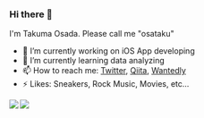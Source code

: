 ### Hi there 👋

I'm Takuma Osada. Please call me "osataku"

- 🔭  I’m currently working on iOS App developing
- 🌱  I’m currently learning data analyzing
- 📫  How to reach me: [Twitter](https://twitter.com/ostk0069), [Qiita](https://qiita.com/ostk0069), [Wantedly](https://www.wantedly.com/users/31623094)
- ⚡  Likes: Sneakers, Rock Music, Movies, etc...

<a href="https://github.com/anuraghazra/github-readme-stats">
  <img align="left" src="https://github-readme-stats.vercel.app/api?username=takumaosada&count_private=true&show_icons=true" />
</a>
<a href="https://github.com/anuraghazra/github-readme-stats">
  <img align="left" src="https://github-readme-stats.vercel.app/api/top-langs/?username=takumaosada" />
</a>

